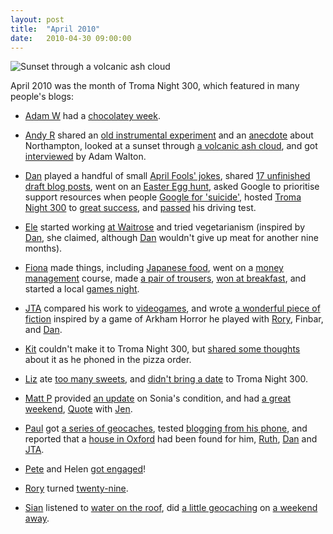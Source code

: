 ```yaml
---
layout: post
title:  "April 2010"
date:   2010-04-30 09:00:00
---
```


![Sunset through a volcanic ash cloud](http://paganwandererlu.files.wordpress.com/2010/04/dsc_1200.jpg?w=450&h=234)

April 2010 was the month of Troma Night 300, which featured in many people's blogs:

* [Adam W][adam-w] had a [chocolatey week](http://www.ad-space.org.uk/2010/04/09/chock-a-block/).

* [Andy R][andy-r] shared an [old instrumental experiment](http://paganwandererlu.wordpress.com/2010/04/06/unguitarfenntesszt/) and an [anecdote](http://paganwandererlu.wordpress.com/2010/04/09/random-anecdote/) about Northampton, looked at a sunset through [a volcanic ash cloud](http://paganwandererlu.wordpress.com/2010/04/16/volcanogeddon/), and got [interviewed](http://paganwandererlu.wordpress.com/2010/04/19/interview-on-adam-walton-show/) by Adam Walton.

* [Dan][dan] played a handful of small [April Fools' jokes](http://www.scatmania.org/2010/04/01/dans-april-fools-jokes-this-year/), shared [17 unfinished draft blog posts](http://www.scatmania.org/2010/04/03/17-drafts/), went on an [Easter Egg hunt](http://www.scatmania.org/2010/04/04/easter-egg-hunting-gravity-hooking-and-geocachers-you-might-know/), asked Google to prioritise support resources when people [Google for 'suicide'](http://www.scatmania.org/2010/04/07/uk-google-suicide/), hosted [Troma Night 300](http://www.scatmania.org/2010/04/12/troma-night-300/) to [great success](http://www.scatmania.org/2010/04/19/troma-night-300-hindsight/), and [passed](http://www.scatmania.org/2010/04/22/roadworthy/) his driving test.

* [Ele][ele] started working [at Waitrose](http://ele-is-crazy.livejournal.com/8549.html) and tried vegetarianism (inspired by [Dan][dan], she claimed, although [Dan] wouldn't give up meat for another nine months).

* [Fiona][fiona] made things, including [Japanese food](http://fionafish.livejournal.com/41723.html), went on a [money management](http://fionafish.livejournal.com/41918.html) course, made [a pair of trousers](http://fionafish.livejournal.com/42200.html), [won at breakfast](http://fionafish.livejournal.com/42415.html), and started a local [games night](http://fionafish.livejournal.com/42526.html).

* [JTA][jta] compared his work to [videogames](http://blog.electricquaker.co.uk/2010/04/23/489/), and wrote [a wonderful piece of fiction](http://blog.electricquaker.co.uk/2010/04/25/it-isnt-this-bloody-in-game-but-somehow-i-got-a-bit-carried-away/) inspired by a game of Arkham Horror he played with [Rory][rory], Finbar, and [Dan][dan].

* [Kit][kit] couldn't make it to Troma Night 300, but [shared some thoughts](http://reaperkit.wordpress.com/2010/04/16/troma-night-300/) about it as he phoned in the pizza order.

* [Liz][liz] ate [too many sweets](http://norasdollhouse.livejournal.com/107677.html), and [didn't bring a date](http://norasdollhouse.livejournal.com/107820.html) to Troma Night 300.

* [Matt P][matt-p] provided [an update](http://myzelik.livejournal.com/50749.html) on Sonia's condition, and had [a great weekend](http://myzelik.livejournal.com/51101.html), [Quote](http://myzelik.livejournal.com/51349.html) with [Jen][jen].

* [Paul][paul] got [a series of geocaches](http://blog.pacifist.co.uk/2010/04/11/watery-wales-2/), tested [blogging from his phone](http://blog.pacifist.co.uk/2010/04/22/test-post/), and reported that a [house in Oxford](http://blog.pacifist.co.uk/2010/04/30/everything/) had been found for him, [Ruth][ruth], [Dan][dan] and [JTA][jta].

* [Pete][pete] and Helen [got engaged](http://loonybin345.livejournal.com/5633.html)!

* [Rory][rory] turned [twenty-nine](http://razinaber.livejournal.com/109917.html).

* [Sian][sian] listened to [water on the roof](http://elgingerbread.wordpress.com/2010/04/01/this-week/), did [a little geocaching](http://elgingerbread.wordpress.com/2010/04/16/pootling/) on [a weekend away](http://elgingerbread.wordpress.com/2010/04/28/ty-to/).


[adam-g]:  http://strokeyadam.livejournal.com/
[adam-w]:  http://www.ad-space.org.uk/
[andy-k]:  http://theguidemark3.livejournal.com/
[andy-r]:  http://selfdoubtgun.wordpress.com/
[beth]:    http://littlegreenbeth.livejournal.com/
[bryn]:    http://randomlyevil.org.uk/
[claire]:  http://nowebsite.co.uk/blog/
[dan]:     http://www.scatmania.org/
[ele]:     http://ele-is-crazy.livejournal.com/
[fiona]:   http://fionafish.wordpress.com/
[hayley]:  http://leelee1983.livejournal.com/
[jen]:     http://scleip.livejournal.com/
[jimmy]:   http://vikingjim.livejournal.com/
[jta]:     http://blog.electricquaker.co.uk/
[kit]:     http://reaperkit.wordpress.com/
[liz]:     http://norasdollhouse.livejournal.com/
[malbo21]: http://malbo21.wordpress.com/
[matt-p]:  http://myzelik.livejournal.com/
[matt-r]:  http://matt-inthe-hat.livejournal.com/
[paul]:    http://blog.pacifist.co.uk/
[penny]:   http://thepennyfaerie.livejournal.com/
[pete]:    http://loonybin345.livejournal.com/
[rory]:    http://razinaber.livejournal.com/
[ruth]:    http://fleeblewidget.co.uk/
[sarah]:   http://starlight-sarah.livejournal.com/
[sian]:    http://elgingerbread.wordpress.com/
